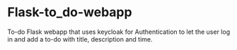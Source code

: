# Flask-to_do-webapp
 To-do Flask webapp that uses keycloak for Authentication to let the user log in and add a to-do with title, description and time. 
